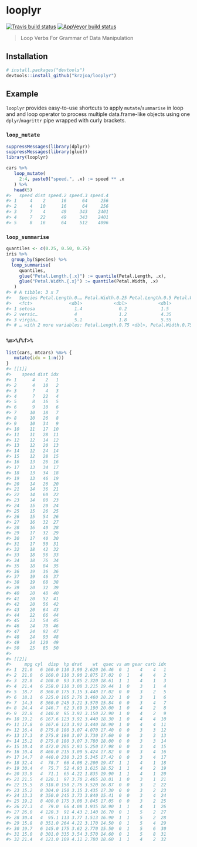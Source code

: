 
<!-- README.md is generated from README.Rmd. Please edit that file -->

# looplyr

<!-- badges: start -->

[![Travis build
status](https://travis-ci.com/krzjoa/looplyr.svg?branch=master)](https://travis-ci.com/krzjoa/looplyr)
[![AppVeyor build
status](https://ci.appveyor.com/api/projects/status/github/krzjoa/looplyr?branch=master&svg=true)](https://ci.appveyor.com/project/krzjoa/looplyr)
<!-- badges: end -->

> Loop Verbs For Grammar of Data Manipulation

## Installation

``` r
# install.packages("devtools")
devtools::install_github("krzjoa/looplyr")
```

## Example

`looplyr` provides easy-to-use shortcuts to apply `mutate`/`summarise`
in loop and and loop operator to process multiple data.frame-like
objects using one `dplyr`/`magrittr` pipe wrapped with curly brackets.

### `loop_mutate`

``` r
suppressMessages(library(dplyr))
suppressMessages(library(glue))
library(looplyr)

cars %>%
   loop_mutate(
     2:4, paste0("speed.", .x) := speed ** .x
   ) %>%
   head(5)
#>   speed dist speed.2 speed.3 speed.4
#> 1     4    2      16      64     256
#> 2     4   10      16      64     256
#> 3     7    4      49     343    2401
#> 4     7   22      49     343    2401
#> 5     8   16      64     512    4096
```

### `loop_summarise`

``` r
quantiles <- c(0.25, 0.50, 0.75)
iris %>%
  group_by(Species) %>%
  loop_summarise(
     quantiles,
     glue("Petal.Length.{.x}") := quantile(Petal.Length, .x),
     glue("Petal.Width.{.x}") := quantile(Petal.Width, .x)
   )
#> # A tibble: 3 x 7
#>   Species Petal.Length.0.… Petal.Width.0.25 Petal.Length.0.5 Petal.Width.0.5
#>   <fct>              <dbl>            <dbl>            <dbl>           <dbl>
#> 1 setosa               1.4              0.2             1.5              0.2
#> 2 versic…              4                1.2             4.35             1.3
#> 3 virgin…              5.1              1.8             5.55             2  
#> # … with 2 more variables: Petal.Length.0.75 <dbl>, Petal.Width.0.75 <dbl>
```

### `%m>%`/`%f>%`

``` r
list(cars, mtcars) %m>% {
   mutate(idx = 1:n())
}
#> [[1]]
#>    speed dist idx
#> 1      4    2   1
#> 2      4   10   2
#> 3      7    4   3
#> 4      7   22   4
#> 5      8   16   5
#> 6      9   10   6
#> 7     10   18   7
#> 8     10   26   8
#> 9     10   34   9
#> 10    11   17  10
#> 11    11   28  11
#> 12    12   14  12
#> 13    12   20  13
#> 14    12   24  14
#> 15    12   28  15
#> 16    13   26  16
#> 17    13   34  17
#> 18    13   34  18
#> 19    13   46  19
#> 20    14   26  20
#> 21    14   36  21
#> 22    14   60  22
#> 23    14   80  23
#> 24    15   20  24
#> 25    15   26  25
#> 26    15   54  26
#> 27    16   32  27
#> 28    16   40  28
#> 29    17   32  29
#> 30    17   40  30
#> 31    17   50  31
#> 32    18   42  32
#> 33    18   56  33
#> 34    18   76  34
#> 35    18   84  35
#> 36    19   36  36
#> 37    19   46  37
#> 38    19   68  38
#> 39    20   32  39
#> 40    20   48  40
#> 41    20   52  41
#> 42    20   56  42
#> 43    20   64  43
#> 44    22   66  44
#> 45    23   54  45
#> 46    24   70  46
#> 47    24   92  47
#> 48    24   93  48
#> 49    24  120  49
#> 50    25   85  50
#> 
#> [[2]]
#>     mpg cyl  disp  hp drat    wt  qsec vs am gear carb idx
#> 1  21.0   6 160.0 110 3.90 2.620 16.46  0  1    4    4   1
#> 2  21.0   6 160.0 110 3.90 2.875 17.02  0  1    4    4   2
#> 3  22.8   4 108.0  93 3.85 2.320 18.61  1  1    4    1   3
#> 4  21.4   6 258.0 110 3.08 3.215 19.44  1  0    3    1   4
#> 5  18.7   8 360.0 175 3.15 3.440 17.02  0  0    3    2   5
#> 6  18.1   6 225.0 105 2.76 3.460 20.22  1  0    3    1   6
#> 7  14.3   8 360.0 245 3.21 3.570 15.84  0  0    3    4   7
#> 8  24.4   4 146.7  62 3.69 3.190 20.00  1  0    4    2   8
#> 9  22.8   4 140.8  95 3.92 3.150 22.90  1  0    4    2   9
#> 10 19.2   6 167.6 123 3.92 3.440 18.30  1  0    4    4  10
#> 11 17.8   6 167.6 123 3.92 3.440 18.90  1  0    4    4  11
#> 12 16.4   8 275.8 180 3.07 4.070 17.40  0  0    3    3  12
#> 13 17.3   8 275.8 180 3.07 3.730 17.60  0  0    3    3  13
#> 14 15.2   8 275.8 180 3.07 3.780 18.00  0  0    3    3  14
#> 15 10.4   8 472.0 205 2.93 5.250 17.98  0  0    3    4  15
#> 16 10.4   8 460.0 215 3.00 5.424 17.82  0  0    3    4  16
#> 17 14.7   8 440.0 230 3.23 5.345 17.42  0  0    3    4  17
#> 18 32.4   4  78.7  66 4.08 2.200 19.47  1  1    4    1  18
#> 19 30.4   4  75.7  52 4.93 1.615 18.52  1  1    4    2  19
#> 20 33.9   4  71.1  65 4.22 1.835 19.90  1  1    4    1  20
#> 21 21.5   4 120.1  97 3.70 2.465 20.01  1  0    3    1  21
#> 22 15.5   8 318.0 150 2.76 3.520 16.87  0  0    3    2  22
#> 23 15.2   8 304.0 150 3.15 3.435 17.30  0  0    3    2  23
#> 24 13.3   8 350.0 245 3.73 3.840 15.41  0  0    3    4  24
#> 25 19.2   8 400.0 175 3.08 3.845 17.05  0  0    3    2  25
#> 26 27.3   4  79.0  66 4.08 1.935 18.90  1  1    4    1  26
#> 27 26.0   4 120.3  91 4.43 2.140 16.70  0  1    5    2  27
#> 28 30.4   4  95.1 113 3.77 1.513 16.90  1  1    5    2  28
#> 29 15.8   8 351.0 264 4.22 3.170 14.50  0  1    5    4  29
#> 30 19.7   6 145.0 175 3.62 2.770 15.50  0  1    5    6  30
#> 31 15.0   8 301.0 335 3.54 3.570 14.60  0  1    5    8  31
#> 32 21.4   4 121.0 109 4.11 2.780 18.60  1  1    4    2  32
```
